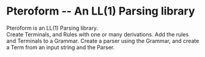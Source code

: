 Pteroform -- An LL(1) Parsing library
==========

Pteroform is an LL(1) Parsing library.  
Create Terminals, and Rules with one or many derivations.
Add the rules and Terminals to a Grammar.
Create a parser using the Grammar,
and create a Term from an input string and the Parser.

